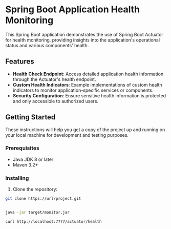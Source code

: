 # Spring Boot Application Health Monitoring

This Spring Boot application demonstrates the use of Spring Boot Actuator for health monitoring, providing insights into the application's operational status and various components' health.

## Features

- **Health Check Endpoint**: Access detailed application health information through the Actuator's health endpoint.
- **Custom Health Indicators**: Example implementations of custom health indicators to monitor application-specific services or components.
- **Security Configuration**: Ensure sensitive health information is protected and only accessible to authorized users.

## Getting Started

These instructions will help you get a copy of the project up and running on your local machine for development and testing purposes.

### Prerequisites

- Java JDK 8 or later
- Maven 3.2+

### Installing

1. Clone the repository:

```bash
git clone https://url/project.git


java -jar target/monitor.jar

curl http://localhost:7777/actuator/health



